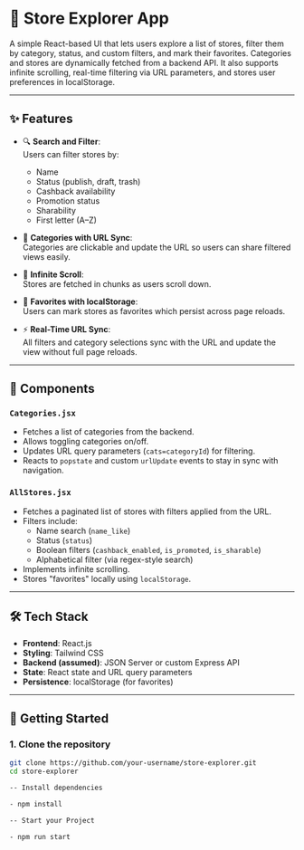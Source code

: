 # 🏬 Store Explorer App

A simple React-based UI that lets users explore a list of stores, filter them by category, status, and custom filters, and mark their favorites. Categories and stores are dynamically fetched from a backend API. It also supports infinite scrolling, real-time filtering via URL parameters, and stores user preferences in localStorage.

---

## ✨ Features

- 🔍 **Search and Filter**:  
  Users can filter stores by:
  - Name
  - Status (publish, draft, trash)
  - Cashback availability
  - Promotion status
  - Sharability
  - First letter (A–Z)

- 🧭 **Categories with URL Sync**:  
  Categories are clickable and update the URL so users can share filtered views easily.

- 🔁 **Infinite Scroll**:  
  Stores are fetched in chunks as users scroll down.

- 💖 **Favorites with localStorage**:  
  Users can mark stores as favorites which persist across page reloads.

- ⚡ **Real-Time URL Sync**:  
  All filters and category selections sync with the URL and update the view without full page reloads.

---

## 📁 Components

### `Categories.jsx`
- Fetches a list of categories from the backend.
- Allows toggling categories on/off.
- Updates URL query parameters (`cats=categoryId`) for filtering.
- Reacts to `popstate` and custom `urlUpdate` events to stay in sync with navigation.

### `AllStores.jsx`
- Fetches a paginated list of stores with filters applied from the URL.
- Filters include:
  - Name search (`name_like`)
  - Status (`status`)
  - Boolean filters (`cashback_enabled`, `is_promoted`, `is_sharable`)
  - Alphabetical filter (via regex-style search)
- Implements infinite scrolling.
- Stores "favorites" locally using `localStorage`.

---

## 🛠️ Tech Stack

- **Frontend**: React.js
- **Styling**: Tailwind CSS
- **Backend (assumed)**: JSON Server or custom Express API
- **State**: React state and URL query parameters
- **Persistence**: localStorage (for favorites)

---

## 🚀 Getting Started

### 1. Clone the repository

```bash
git clone https://github.com/your-username/store-explorer.git
cd store-explorer

-- Install dependencies

- npm install

-- Start your Project

- npm run start
